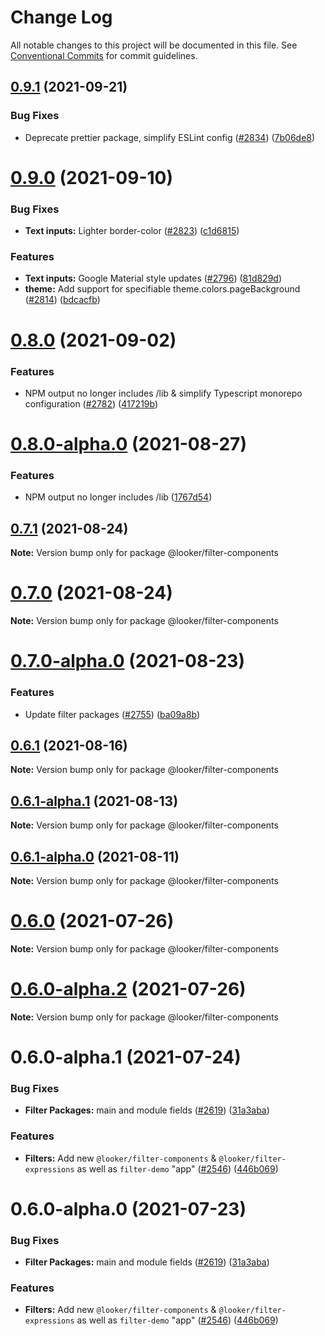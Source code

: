 # Change Log

All notable changes to this project will be documented in this file.
See [Conventional Commits](https://conventionalcommits.org) for commit guidelines.

## [0.9.1](https://github.com/looker-open-source/components/compare/@looker/filter-components@0.9.0...@looker/filter-components@0.9.1) (2021-09-21)


### Bug Fixes

* Deprecate prettier package, simplify ESLint config ([#2834](https://github.com/looker-open-source/components/issues/2834)) ([7b06de8](https://github.com/looker-open-source/components/commit/7b06de8ee80cd56f7b3b17a2e28fcf411abfb710))





# [0.9.0](https://github.com/looker-open-source/components/compare/@looker/filter-components@0.8.0...@looker/filter-components@0.9.0) (2021-09-10)


### Bug Fixes

* **Text inputs:** Lighter border-color ([#2823](https://github.com/looker-open-source/components/issues/2823)) ([c1d6815](https://github.com/looker-open-source/components/commit/c1d6815ec4bbad87019d396744eaf8746082c327))


### Features

* **Text inputs:** Google Material style updates ([#2796](https://github.com/looker-open-source/components/issues/2796)) ([81d829d](https://github.com/looker-open-source/components/commit/81d829d7314a0e50a8457cb03edc8ad5239eda3c))
* **theme:** Add support for specifiable theme.colors.pageBackground ([#2814](https://github.com/looker-open-source/components/issues/2814)) ([bdcacfb](https://github.com/looker-open-source/components/commit/bdcacfb32a6d4c55ed35a899e71148744834c9d0))





# [0.8.0](https://github.com/looker-open-source/components/compare/@looker/filter-components@0.8.0-alpha.1...@looker/filter-components@0.8.0) (2021-09-02)

### Features

* NPM output no longer includes /lib & simplify Typescript monorepo configuration ([#2782](https://github.com/looker-open-source/components/issues/2782)) ([417219b](https://github.com/looker-open-source/components/commit/417219bdea141033a3d57a8188089e2ccfb675b0))





# [0.8.0-alpha.0](https://github.com/looker-open-source/components/compare/@looker/filter-components@0.7.1...@looker/filter-components@0.8.0-alpha.0) (2021-08-27)


### Features

* NPM output no longer includes /lib ([1767d54](https://github.com/looker-open-source/components/commit/1767d54820fa18c2f08ea2b6598386ee7e686ec9))





## [0.7.1](https://github.com/looker-open-source/components/compare/@looker/filter-components@0.7.0...@looker/filter-components@0.7.1) (2021-08-24)

**Note:** Version bump only for package @looker/filter-components





# [0.7.0](https://github.com/looker-open-source/components/compare/@looker/filter-components@0.7.0-alpha.0...@looker/filter-components@0.7.0) (2021-08-24)

**Note:** Version bump only for package @looker/filter-components





# [0.7.0-alpha.0](https://github.com/looker-open-source/components/compare/@looker/filter-components@0.6.1...@looker/filter-components@0.7.0-alpha.0) (2021-08-23)


### Features

* Update filter packages ([#2755](https://github.com/looker-open-source/components/issues/2755)) ([ba09a8b](https://github.com/looker-open-source/components/commit/ba09a8b5534bd4bbd4e08135d92b9dab477c2291))





## [0.6.1](https://github.com/looker-open-source/components/compare/@looker/filter-components@0.6.1-alpha.1...@looker/filter-components@0.6.1) (2021-08-16)

**Note:** Version bump only for package @looker/filter-components





## [0.6.1-alpha.1](https://github.com/looker-open-source/components/compare/@looker/filter-components@0.6.1-alpha.0...@looker/filter-components@0.6.1-alpha.1) (2021-08-13)

**Note:** Version bump only for package @looker/filter-components





## [0.6.1-alpha.0](https://github.com/looker-open-source/components/compare/@looker/filter-components@0.6.0...@looker/filter-components@0.6.1-alpha.0) (2021-08-11)

**Note:** Version bump only for package @looker/filter-components





# [0.6.0](https://github.com/looker-open-source/components/compare/@looker/filter-components@0.6.0-alpha.2...@looker/filter-components@0.6.0) (2021-07-26)

**Note:** Version bump only for package @looker/filter-components





# [0.6.0-alpha.2](https://github.com/looker-open-source/components/compare/@looker/filter-components@0.6.0-alpha.1...@looker/filter-components@0.6.0-alpha.2) (2021-07-26)

**Note:** Version bump only for package @looker/filter-components





# 0.6.0-alpha.1 (2021-07-24)


### Bug Fixes

* **Filter Packages:** main and module fields ([#2619](https://github.com/looker-open-source/components/issues/2619)) ([31a3aba](https://github.com/looker-open-source/components/commit/31a3aba6686dfcd8ab6697e94f3d9db862a0e4ec))


### Features

* **Filters:** Add new `@looker/filter-components` & `@looker/filter-expressions` as well as `filter-demo` "app" ([#2546](https://github.com/looker-open-source/components/issues/2546)) ([446b069](https://github.com/looker-open-source/components/commit/446b069b5110d53f275e806f1dd2989f75d3aa00))





# 0.6.0-alpha.0 (2021-07-23)


### Bug Fixes

* **Filter Packages:** main and module fields ([#2619](https://github.com/looker-open-source/components/issues/2619)) ([31a3aba](https://github.com/looker-open-source/components/commit/31a3aba6686dfcd8ab6697e94f3d9db862a0e4ec))


### Features

* **Filters:** Add new `@looker/filter-components` & `@looker/filter-expressions` as well as `filter-demo` "app" ([#2546](https://github.com/looker-open-source/components/issues/2546)) ([446b069](https://github.com/looker-open-source/components/commit/446b069b5110d53f275e806f1dd2989f75d3aa00))
